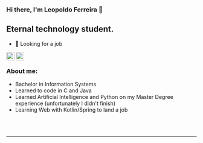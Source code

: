 ### Hi there, I'm Leopoldo Ferreira 👋 

## Eternal technology student.

- :eyes: Looking for a job

[<img align="left" alt="leopoldoferreira | LinkedIn" width="22px" src="https://cdn-icons-png.flaticon.com/512/174/174857.png" />][linkedin]
[<img align="left" alt="leopoldoferreira | DataCamp" width="22px" src="https://www.datacamp.com/datacamp-sq.png?v=20102020" />][datacamp]

<br />

### About me:

- Bachelor in Information Systems
- Learned to code in C and Java
- Learned Artificial Intelligence and Python on my Master Degree experience (unfortunately I didn't finish)
- Learning Web with Kotlin/Spring to land a job

<br />
<br />

---
[linkedin]: https://linkedin.com/in/leopoldo-ferreira
[datacamp]: https://www.datacamp.com/profile/leopoldoferreira
